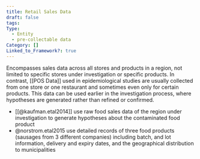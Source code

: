 ```yaml
---
title: Retail Sales Data
draft: false
tags: 
Type:
  - Entity
  - pre-collectable data
Category: []
Linked_to_Framework?: true
---
```

Encompasses sales data across all stores and products in a region, not limited to specific stores under investigation or specific products. In contrast, [[POS Data]] used in epidemiological studies are usually collected from one store or one restaurant and sometimes even only for certain products. This data can be used earlier in the investigation process, where hypotheses are generated rather than refined or confirmed. 

- [[@kaufman.etal2014]] use raw food sales data of the region under investigation to generate hypotheses about the contaminated food product
- @norstrom.etal2015 use detailed records of three food products (sausages from 3 different companies) including batch, and lot information, delivery and expiry dates, and the geographical distribution to municipalities